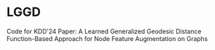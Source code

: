 # LGGD
Code for KDD'24 Paper: A Learned Generalized Geodesic Distance Function-Based Approach for Node Feature Augmentation on Graphs
